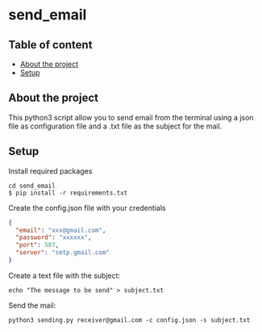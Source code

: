 # send_email

## Table of content

- [About the project](#about-the-project)<!-- - [Technologies](#technologies) -->
- [Setup](#setup)

## About the project

This python3 script allow you to send email from the terminal using a json file as configuration file and a .txt file as the subject for the mail.

## Setup

Install required packages

```shell
cd send_email
$ pip install -r requirements.txt
```

Create the config.json file with your credentials

```json
{
  "email": "xxx@gmail.com",
  "password": "xxxxxx",
  "port": 587,
  "server": "smtp.gmail.com"
}
```

Create a text file with the subject:

```shell
echo "The message to be send" > subject.txt
```

Send the mail:

```shell
python3 sending.py receiver@gmail.com -c config.json -s subject.txt
```
